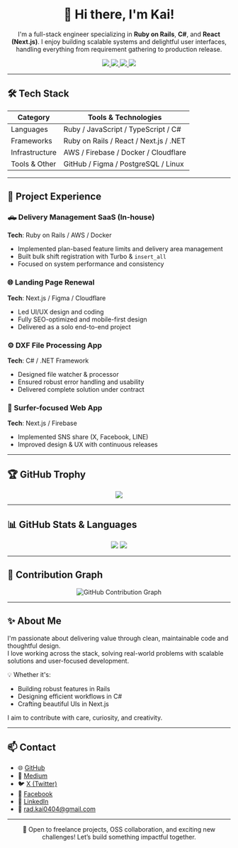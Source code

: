 <h1 align="center">👋 Hi there, I'm Kai!</h1>

<p align="center">
  I'm a full-stack engineer specializing in <strong>Ruby on Rails</strong>, <strong>C#</strong>, and <strong>React (Next.js)</strong>.  
  I enjoy building scalable systems and delightful user interfaces, handling everything from requirement gathering to production release.
</p>

<p align="center">
  <a href="https://github.com/kai-kondo">
    <img src="https://img.shields.io/github/followers/kai-kondo?label=GitHub&style=social" />
  </a>
  <a href="https://x.com/kai_1173_">
    <img src="https://img.shields.io/badge/X-1DA1F2?style=flat&logo=x&logoColor=white" />
  </a>
  <a href="https://www.facebook.com/profile.php?id=100074585801538&locale=ja_JP">
    <img src="https://img.shields.io/badge/Facebook-1877F2?style=flat&logo=facebook&logoColor=white" />
  </a>
  <a href="https://www.linkedin.com/in/kai-hayamizu-21b63b306/">
    <img src="https://img.shields.io/badge/LinkedIn-0A66C2?style=flat&logo=linkedin&logoColor=white" />
  </a>
</p>

---

## 🛠 Tech Stack

| Category       | Tools & Technologies                          |
|----------------|-----------------------------------------------|
| Languages      | Ruby / JavaScript / TypeScript / C#           |
| Frameworks     | Ruby on Rails / React / Next.js / .NET        |
| Infrastructure | AWS / Firebase / Docker / Cloudflare          |
| Tools & Other  | GitHub / Figma / PostgreSQL / Linux           |

---

## 💼 Project Experience

### 🛻 Delivery Management SaaS (In-house)
**Tech**: Ruby on Rails / AWS / Docker  
- Implemented plan-based feature limits and delivery area management  
- Built bulk shift registration with Turbo & `insert_all`  
- Focused on system performance and consistency

### 🌐 Landing Page Renewal
**Tech**: Next.js / Figma / Cloudflare  
- Led UI/UX design and coding  
- Fully SEO-optimized and mobile-first design  
- Delivered as a solo end-to-end project

### ⚙️ DXF File Processing App
**Tech**: C# / .NET Framework  
- Designed file watcher & processor  
- Ensured robust error handling and usability  
- Delivered complete solution under contract

### 🌊 Surfer-focused Web App
**Tech**: Next.js / Firebase  
- Implemented SNS share (X, Facebook, LINE)  
- Improved design & UX with continuous releases

---

## 🏆 GitHub Trophy

<p align="center">
  <img src="https://github-profile-trophy.vercel.app/?username=kai-kondo&theme=flat&column=6&margin-w=10" />
</p>

---

## 📊 GitHub Stats & Languages

<p align="center">
  <img src="https://github-readme-stats.vercel.app/api?username=kai-kondo&show_icons=true&theme=default" />
  <img src="https://github-readme-stats.vercel.app/api/top-langs/?username=kai-kondo&layout=compact&theme=default" />
</p>

---

## 🌱 Contribution Graph

<p align="center">
  <img src="https://ghchart.rshah.org/kai-kondo" alt="GitHub Contribution Graph" />
</p>

---

## ✨ About Me

I'm passionate about delivering value through clean, maintainable code and thoughtful design.  
I love working across the stack, solving real-world problems with scalable solutions and user-focused development.

💡 Whether it's:
- Building robust features in Rails  
- Designing efficient workflows in C#  
- Crafting beautiful UIs in Next.js  

I aim to contribute with care, curiosity, and creativity.

---

## 📫 Contact

- 🌐 [GitHub](https://github.com/kai-kondo)
- 📝 [Medium](https://medium.com/@rad.kai0404)
- 🐦 [X (Twitter)](https://x.com/kai_1173_)
- 📘 [Facebook](https://www.facebook.com/profile.php?id=100074585801538&locale=ja_JP)
- 🔗 [LinkedIn](https://www.linkedin.com/in/kai-hayamizu-21b63b306/)
- 📩 rad.kai0404@gmail.com

---

<p align="center">
  🚀 Open to freelance projects, OSS collaboration, and exciting new challenges!  
  Let’s build something impactful together.
</p>
